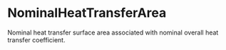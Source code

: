 NominalHeatTransferArea
=======================

Nominal heat transfer surface area associated with nominal overall heat transfer coefficient.

